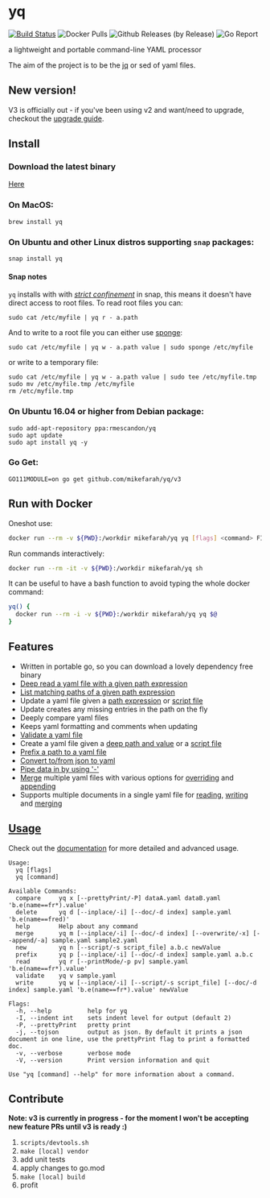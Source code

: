 # yq

[![Build Status](https://api.travis-ci.com/mikefarah/yq.svg?branch=master)](https://travis-ci.com/mikefarah/yq/)  ![Docker Pulls](https://img.shields.io/docker/pulls/mikefarah/yq.svg) ![Github Releases (by Release)](https://img.shields.io/github/downloads/mikefarah/yq/total.svg) ![Go Report](https://goreportcard.com/badge/github.com/mikefarah/yq)


a lightweight and portable command-line YAML processor

The aim of the project is to be the [jq](https://github.com/stedolan/jq) or sed of yaml files.

## New version!
V3 is officially out - if you've been using v2 and want/need to upgrade, checkout the [upgrade guide](https://mikefarah.gitbook.io/yq/upgrading-from-v2).

## Install

### Download the latest binary

[Here](https://github.com/mikefarah/yq/releases/latest)

### On MacOS:
```
brew install yq
```
### On Ubuntu and other Linux distros supporting `snap` packages:
```
snap install yq
```

#### Snap notes
`yq` installs with with [_strict confinement_](https://docs.snapcraft.io/snap-confinement/6233) in snap, this means it doesn't have direct access to root files. To read root files you can:

```
sudo cat /etc/myfile | yq r - a.path
```

And to write to a root file you can either use [sponge](https://linux.die.net/man/1/sponge):
```
sudo cat /etc/myfile | yq w - a.path value | sudo sponge /etc/myfile
```
or write to a temporary file:
```
sudo cat /etc/myfile | yq w - a.path value | sudo tee /etc/myfile.tmp
sudo mv /etc/myfile.tmp /etc/myfile
rm /etc/myfile.tmp
```

### On Ubuntu 16.04 or higher from Debian package:
```
sudo add-apt-repository ppa:rmescandon/yq
sudo apt update
sudo apt install yq -y
```
### Go Get:
```
GO111MODULE=on go get github.com/mikefarah/yq/v3
```

## Run with Docker

Oneshot use:

```bash
docker run --rm -v ${PWD}:/workdir mikefarah/yq yq [flags] <command> FILE...
```

Run commands interactively:

```bash
docker run --rm -it -v ${PWD}:/workdir mikefarah/yq sh
```

It can be useful to have a bash function to avoid typing the whole docker command:

```bash
yq() {
  docker run --rm -i -v ${PWD}:/workdir mikefarah/yq yq $@
}
```

## Features
- Written in portable go, so you can download a lovely dependency free binary
- [Deep read a yaml file with a given path expression](https://mikefarah.gitbook.io/yq/commands/read#basic)
- [List matching paths of a given path expression](https://mikefarah.gitbook.io/yq/commands/read#path-only)
- Update a yaml file given a [path expression](https://mikefarah.gitbook.io/yq/commands/write-update#basic) or [script file](https://mikefarah.gitbook.io/yq/commands/write-update#basic)
- Update creates any missing entries in the path on the fly
- Deeply compare yaml files
- Keeps yaml formatting and comments when updating
- [Validate a yaml file](https://mikefarah.gitbook.io/yq/commands/validate)
- Create a yaml file given a [deep path and value](https://mikefarah.gitbook.io/yq/commands/create#creating-a-simple-yaml-file) or a [script file](https://mikefarah.gitbook.io/yq/commands/create#creating-using-a-create-script)
- [Prefix a path to a yaml file](https://mikefarah.gitbook.io/yq/commands/prefix)
- [Convert to/from json to yaml](https://mikefarah.gitbook.io/yq/usage/convert)
- [Pipe data in by using '-'](https://mikefarah.gitbook.io/yq/commands/read#from-stdin)
- [Merge](https://mikefarah.gitbook.io/yq/commands/merge) multiple yaml files with various options for [overriding](https://mikefarah.gitbook.io/yq/commands/merge#overwrite-values) and [appending](https://mikefarah.gitbook.io/yq/commands/merge#append-values-with-arrays)
- Supports multiple documents in a single yaml file for [reading](https://mikefarah.gitbook.io/yq/commands/read#multiple-documents), [writing](https://mikefarah.gitbook.io/yq/commands/write-update#multiple-documents) and [merging](https://mikefarah.gitbook.io/yq/commands/merge#multiple-documents)

## [Usage](https://mikefarah.gitbook.io/yq/)

Check out the [documentation](https://mikefarah.gitbook.io/yq/) for more detailed and advanced usage.

```
Usage:
  yq [flags]
  yq [command]

Available Commands:
  compare     yq x [--prettyPrint/-P] dataA.yaml dataB.yaml 'b.e(name==fr*).value'
  delete      yq d [--inplace/-i] [--doc/-d index] sample.yaml 'b.e(name==fred)'
  help        Help about any command
  merge       yq m [--inplace/-i] [--doc/-d index] [--overwrite/-x] [--append/-a] sample.yaml sample2.yaml
  new         yq n [--script/-s script_file] a.b.c newValue
  prefix      yq p [--inplace/-i] [--doc/-d index] sample.yaml a.b.c
  read        yq r [--printMode/-p pv] sample.yaml 'b.e(name==fr*).value'
  validate    yq v sample.yaml
  write       yq w [--inplace/-i] [--script/-s script_file] [--doc/-d index] sample.yaml 'b.e(name==fr*).value' newValue

Flags:
  -h, --help          help for yq
  -I, --indent int    sets indent level for output (default 2)
  -P, --prettyPrint   pretty print
  -j, --tojson        output as json. By default it prints a json document in one line, use the prettyPrint flag to print a formatted doc.
  -v, --verbose       verbose mode
  -V, --version       Print version information and quit

Use "yq [command] --help" for more information about a command.
```

## Contribute

**Note: v3 is currently in progress - for the moment I won't be accepting new feature PRs until v3 is ready :)**

1. `scripts/devtools.sh`
2. `make [local] vendor`
3. add unit tests
4. apply changes to go.mod
5. `make [local] build`
7. profit
